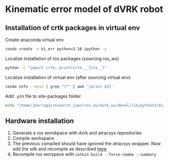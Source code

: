 # Kinematic error model of dVRK robot


## Installation of crtk packages in virtual env
Create anaconda virtual env
```bash
conda create -n ki_err python=3.10 ipython -y
```

Localize installation of ros packages (sourcing ros_ws)

```bash
python -c "import crtk; print(crtk.__file__)"
```

Localize installation of virtual env (after sourcing virtual env)
```bash
conda info --envs | grep "\*" | awk '{print $3}'
```

Add `.pth` file to site-packages folder
```bash
echo "/home/jbarrag3/research_juan/ros_ws/dvrk_ws/devel/lib/python3/dist-packages" > /home/jbarrag3/anaconda3/envs/ki_err/lib/python3.10/site-packages/dvrk_crtk.pth
```

## Hardware installation

1. Generate a ros worskpace with dvrk and atracsys repositories
2. Compile workspace
3. The previous compiled should have ignored the atracsys wrapper. Now add the sdk and recompile as described [here](https://github.com/jhu-saw/sawAtracsysFusionTrack/tree/devel)
4. Recompile ros worspace with `catkin build --force-cmake --summary`

